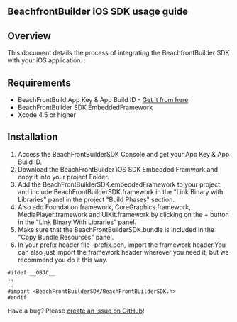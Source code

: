 ## BeachfrontBuilder iOS SDK usage guide

## Overview
This document details the process of integrating the BeachfrontBuilder SDK with your iOS application. 
:
## Requirements

* BeachFrontBuild App Key & App Build ID - [Get it from here](http://beachfrontbuilder.com/signup)
* BeachFrontBuilder SDK EmbeddedFramework
* Xcode 4.5 or higher

## Installation
1. Access the BeachFrontBuilderSDK Console and get your App Key & App Build ID.
2. Download the BeachFrontBuilder iOS SDK Embedded Framwork and copy it into your project Folder.
3. Add the BeachFrontBuilderSDK.embeddedFramework to your project and include BeachFrontBuilderSDK.framework in the "Link Binary with Libraries" panel in the project "Build Phases" section.
4. Also add Foundation.framework, CoreGraphics.framework, MediaPlayer.framework and UIKit.framework by clicking on the + button in the "Link Binary With Libraries" panel.
5. Make sure that the BeachFrontBuilderSDK.bundle is included in the "Copy Bundle Resources" panel.
6. In your prefix header file <PRODUCT-NAME>-prefix.pch, import the framework header.You can also just import the framework header wherever you need it, but we recommend you do it this way.

```
#ifdef __OBJC__
..
..
#import <BeachFrontBuilderSDK/BeachFrontBuilderSDK.h>
#endif
```

Have a bug? Please [create an issue on GitHub](https://github.com/beachfront/BeachFrontBuilder-iOS-SDK/issues)!